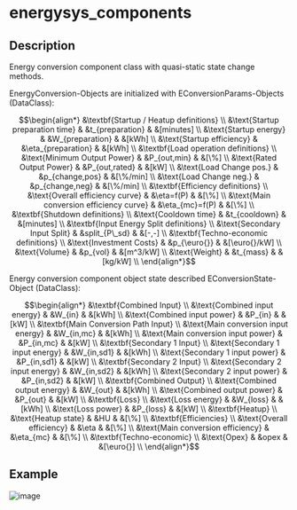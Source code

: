 # energysys_components

## Description
Energy conversion component class with quasi-static state change methods.

EnergyConversion-Objects are initialized with EConversionParams-Objects (DataClass):

```math
\begin{align*}
&\textbf{Startup / Heatup definitions} \\
&\text{Startup preparation time} &  &t_{preparation}  & &[minutes] \\
&\text{Startup energy} &  &W_{preparation}  & &[kWh] \\
&\text{Startup efficiency} &  &\eta_{preparation}  & &[kWh] \\
&\textbf{Load operation definitions} \\
&\text{Minimum Output Power} &  &P_{out,min}  & &[\%] \\
&\text{Rated Output Power} &  &P_{out,rated}  & &[kW] \\
&\text{Load Change pos.} &  &p_{change,pos}  & &[\%/min] \\
&\text{Load Change neg.} &  &p_{change,neg}  & &[\%/min] \\
&\textbf{Efficiency definitions} \\
&\text{Overall efficiency curve} &  &\eta=f(P)  & &[\%] \\
&\text{Main conversion efficiency curve} &  &\eta_{mc}=f(P)  & &[\%] \\
&\textbf{Shutdown definitions} \\
&\text{Cooldown time} &  &t_{cooldown}  & &[minutes] \\
&\textbf{Input Energy Split definitions} \\
&\text{Secondary Input Split} &  &split_{P\_sd}  & &[-,-] \\
&\textbf{Techno-economic definitions} \\
&\text{Investment Costs} &  &p_{\euro{}}  & &[\euro{}/kW] \\
&\text{Volume} &  &p_{vol}  & &[m^3/kW] \\
&\text{Weight} &  &t_{mass}  & &[kg/kW] \\
\end{align*}
```

Energy conversion component object state described EConversionState-Object (DataClass):

```math
\begin{align*}
&\textbf{Combined Input} \\
&\text{Combined input energy} &  &W_{in}  & &[kWh] \\
&\text{Combined input power} &  &P_{in}  & &[kW] \\
&\textbf{Main Conversion Path Input} \\
&\text{Main conversion input energy} &  &W_{in,mc}  & &[kWh] \\
&\text{Main conversion input power} &  &P_{in,mc}  & &[kW] \\
&\textbf{Secondary 1 Input} \\
&\text{Secondary 1 input energy} &  &W_{in,sd1}  & &[kWh] \\
&\text{Secondary 1 input power} &  &P_{in,sd1}  & &[kW] \\
&\textbf{Secondary 2 Input} \\
&\text{Secondary 2 input energy} &  &W_{in,sd2}  & &[kWh] \\
&\text{Secondary 2 input power} &  &P_{in,sd2}  & &[kW] \\
&\textbf{Combined Output} \\
&\text{Combined output energy} &  &W_{out}  & &[kWh] \\
&\text{Combined output power} &  &P_{out}  & &[kW] \\
&\textbf{Loss} \\
&\text{Loss energy} &  &W_{loss}  & &[kWh] \\
&\text{Loss power} &  &P_{loss}  & &[kW] \\
&\textbf{Heatup} \\
&\text{Heatup state} &  &HU  & &[\%] \\
&\textbf{Efficiencies} \\
&\text{Overall efficiency} &  &\eta  & &[\%] \\
&\text{Main conversion efficiency} &  &\eta_{mc}  & &[\%] \\
&\textbf{Techno-economic} \\
&\text{Opex} &  &opex  & &[\euro{}] \\
\end{align*}
```


## Example 
![image](https://github.com/fkuschel/energysys_components/assets/94350939/8c119d76-6278-4d41-9adb-fa35a3c4ca2a)

